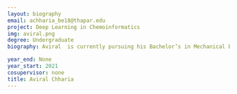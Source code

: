```yaml
---
layout: biography
email: achharia_be18@thapar.edu
project: Deep Learning in Chemoinformatics 
img: aviral.png
degree: Undergraduate
biography: Aviral  is currently pursuing his Bachelor’s in Mechanical Engineering with a Minor in Computer Science from Thapar Institute of Engineering and Technology. He is a MITACS Globalink Research Scholar at the University of British Columbia. He is also the recipient of the SURGE Fellowship at the Indian Institute of Technology Kanpur, and the winner of University of Queensland’s Engineering Design Hackathon 2020 on Ventilator Design. His research interests include ML, Deep Learning, Computer Vision and Bioinformatics. At UBC Intelligence Data Science Lab, his research revolves around developing in silico models for Bioinformatics problems.

year_end: None
year_start: 2021
cosupervisor: none
title: Aviral Chharia
---
```

